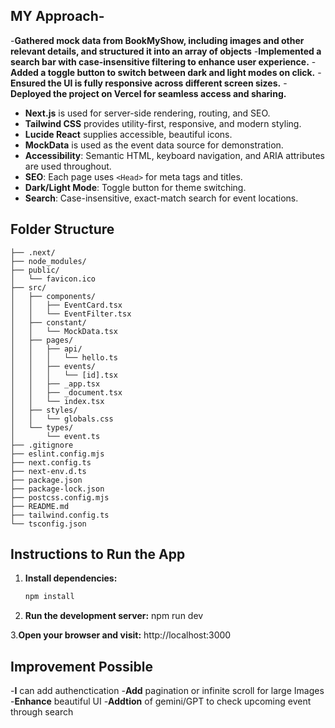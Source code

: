 ## MY Approach-

-**Gathered mock data from BookMyShow, including images and other relevant details, and structured it into an array of objects**
-**Implemented a search bar with case-insensitive filtering to enhance user experience.**
-**Added a toggle button to switch between dark and light modes on click.**
-**Ensured the UI is fully responsive across different screen sizes.**
-**Deployed the project on Vercel for seamless access and sharing.**

- **Next.js** is used for server-side rendering, routing, and SEO.
- **Tailwind CSS** provides utility-first, responsive, and modern styling.
- **Lucide React** supplies accessible, beautiful icons.
- **MockData** is used as the event data source for demonstration.
- **Accessibility**: Semantic HTML, keyboard navigation, and ARIA attributes are used throughout.
- **SEO**: Each page uses `<Head>` for meta tags and titles.
- **Dark/Light Mode**: Toggle button for theme switching.
- **Search**: Case-insensitive, exact-match search for event locations.

## Folder Structure

```EVENTDASH/
├── .next/
├── node_modules/
├── public/
│   └── favicon.ico
├── src/
│   ├── components/
│   │   ├── EventCard.tsx
│   │   └── EventFilter.tsx
│   ├── constant/
│   │   └── MockData.tsx
│   ├── pages/
│   │   ├── api/
│   │   │   └── hello.ts
│   │   ├── events/
│   │   │   └── [id].tsx
│   │   ├── _app.tsx
│   │   ├── _document.tsx
│   │   └── index.tsx
│   ├── styles/
│   │   └── globals.css
│   └── types/
│       └── event.ts
├── .gitignore
├── eslint.config.mjs
├── next.config.ts
├── next-env.d.ts
├── package.json
├── package-lock.json
├── postcss.config.mjs
├── README.md
├── tailwind.config.ts
└── tsconfig.json
```

## Instructions to Run the App

1. **Install dependencies:**
   ```bash
   npm install
   ```
2. **Run the development server:**
   npm run dev

3.**Open your browser and visit:**
http://localhost:3000

## Improvement Possible

-**I** can add authenctication
-**Add** pagination or infinite scroll for large Images
-**Enhance** beautiful UI
-**Addtion** of gemini/GPT to check upcoming event through search
